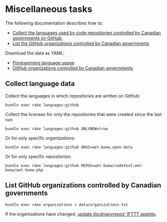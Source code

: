# Miscellaneous tasks

The following documentation describes how to:

* [Collect the languages used by code repositories controlled by Canadian governments on GitHub.](#collect-language-data)
* [List the GitHub organizations controlled by Canadian governments](#list-github-organizations-controlled-by-canadian-governments)

Download the data as YAML:

* [Programming language usage](https://raw.githubusercontent.com/jpmckinney/open_source_canada/master/data/languages.yml)
* [GitHub organizations controlled by Canadian governments](https://raw.githubusercontent.com/jpmckinney/open_source_canada/master/data/organizations.txt)

## Collect language data

Collect the languages in which repositories are written on GitHub:

    bundle exec rake languages:github

Collect the licenses for only the repositories that were created since the last run:

    bundle exec rake languages:github ONLYNEW=true

Or for only specific *organizations*:

    bundle exec rake languages:github ORGS=wet-boew,open-data

Or for only specific *repositories*:

    bundle exec rake languages:github REPOS=wet-boew/codefest,wet-boew/wet-boew-php

## List GitHub organizations controlled by Canadian governments

    bundle exec rake organizations > data/organizations.txt

If the organizations have changed, [update @cdngovrepos' IFTTT applets](docs/cdngovrepos.md#readme).
